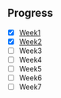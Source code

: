 ## Progress

- [x] [Week1](week1.md)
- [x] [Week2](week2.md)
- [ ] Week3
- [ ] Week4
- [ ] Week5
- [ ] Week6
- [ ] Week7
